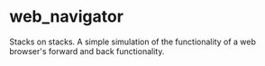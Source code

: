 # web_navigator
Stacks on stacks. A simple simulation of the functionality of a web browser's forward and back functionality.

